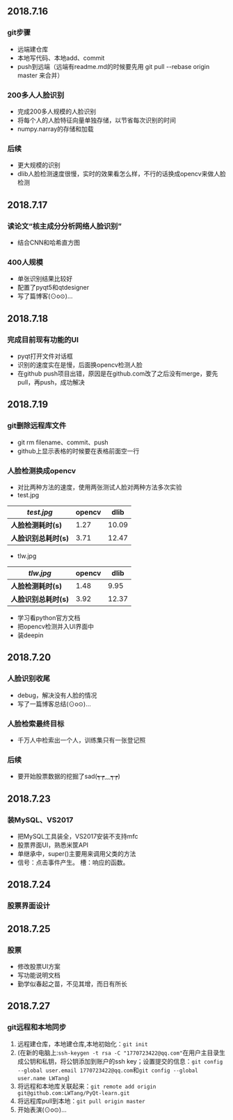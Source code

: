 ## 2018.7.16
### git步骤
* 远端建仓库
* 本地写代码、本地add、commit
* push到远端（远端有readme.md的时候要先用 git pull --rebase origin master 来合并）

### 200多人人脸识别
* 完成200多人规模的人脸识别
* 将每个人的人脸特征向量单独存储，以节省每次识别的时间
* numpy.narray的存储和加载

### 后续
* 更大规模的识别
* dlib人脸检测速度很慢，实时的效果看怎么样，不行的话换成opencv来做人脸检测

## 2018.7.17
### 读论文“核主成分分析网络人脸识别”
* 结合CNN和哈希直方图

### 400人规模
* 单张识别结果比较好
* 配置了pyqt5和qtdesigner
* 写了篇博客(⊙o⊙)…

## 2018.7.18
### 完成目前现有功能的UI
* pyqt打开文件对话框
* 识别的速度实在是慢，后面换opencv检测人脸
* 在github push项目出错，原因是在github.com改了之后没有merge，要先pull，再push，成功解决

## 2018.7.19
### git删除远程库文件
* git rm filename、commit、push
* github上显示表格的时候要在表格前面空一行

### 人脸检测换成opencv
* 对比两种方法的速度，使用两张测试人脸对两种方法多次实验
* test.jpg

*test.jpg* | **opencv** | **dlib**
--- | --- | ---
**人脸检测耗时(s)** | 1.27 | 10.09
**人脸识别总耗时(s)** | 3.71 | 12.47

* tlw.jpg

*tlw.jpg* | **opencv** | **dlib**
--- | --- | ---
**人脸检测耗时(s)** | 1.48 | 9.95
**人脸识别总耗时(s)** | 3.92 | 12.37

* 学习看python官方文档
* 把opencv检测并入UI界面中
* 装deepin

## 2018.7.20
### 人脸识别收尾
* debug，解决没有人脸的情况
* 写了一篇博客总结(⊙o⊙)…

### 人脸检索最终目标
* 千万人中检索出一个人，训练集只有一张登记照

### 后续
* 要开始股票数据的挖掘了sad(┭┮﹏┭┮)

## 2018.7.23
### 装MySQL、VS2017
* 把MySQL工具装全，VS2017安装不支持mfc
* 股票界面UI，熟悉米筐API
* 单继承中，super()主要用来调用父类的方法
* 信号：点击事件产生。 槽：响应的函数。

## 2018.7.24
### 股票界面设计

## 2018.7.25
### 股票
* 修改股票UI方案
* 写功能说明文档
* 勤学似春起之苗，不见其增，而日有所长

## 2018.7.27
### git远程和本地同步
1. 远程建仓库，本地建仓库,本地初始化：```git init```
2. (在新的电脑上:```ssh-keygen -t rsa -C "1770723422@qq.com"```在用户主目录生成公钥和私钥，将公钥添加到账户的ssh key；设置提交的信息：```git config --global user.email 1770723422@qq.com```和```git config --global user.name LWTang```)
3. 将远程和本地库关联起来：```git remote add origin git@github.com:LWTang/PyQt-learn.git```
4. 将远程库pull到本地：```git pull origin master```
5. 开始表演(⊙o⊙)…